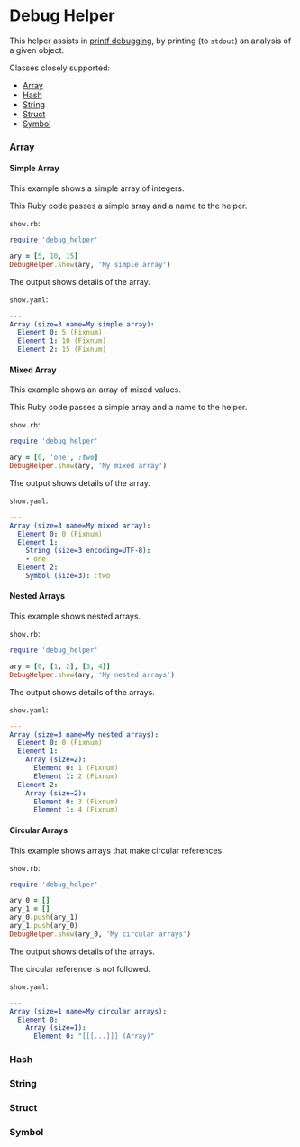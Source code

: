 # Debug Helper

This helper assists in [printf debugging](https://en.wikipedia.org/wiki/Debugging#Techniques), by printing (to ```stdout```) an analysis of a given object.

Classes closely supported:

- [Array](#array)
- [Hash](#hash)
- [String](#string)
- [Struct](#struct)
- [Symbol](#symbol)

### Array

#### Simple Array

This example shows a simple array of integers.

This Ruby code passes a simple array and a name to the helper.

```show.rb```:
```ruby
require 'debug_helper'

ary = [5, 10, 15]
DebugHelper.show(ary, 'My simple array')
```

The output shows details of the array.

```show.yaml```:
```yaml
---
Array (size=3 name=My simple array):
  Element 0: 5 (Fixnum)
  Element 1: 10 (Fixnum)
  Element 2: 15 (Fixnum)
```

#### Mixed Array

This example shows an array of mixed values.

This Ruby code passes a simple array and a name to the helper.

```show.rb```:
```ruby
require 'debug_helper'

ary = [0, 'one', :two]
DebugHelper.show(ary, 'My mixed array')
```

The output shows details of the array.

```show.yaml```:
```yaml
---
Array (size=3 name=My mixed array):
  Element 0: 0 (Fixnum)
  Element 1:
    String (size=3 encoding=UTF-8):
    - one
  Element 2:
    Symbol (size=3): :two
```

#### Nested Arrays

This example shows nested arrays.

```show.rb```:
```ruby
require 'debug_helper'

ary = [0, [1, 2], [3, 4]]
DebugHelper.show(ary, 'My nested arrays')
```

The output shows details of the arrays.

```show.yaml```:
```yaml
---
Array (size=3 name=My nested arrays):
  Element 0: 0 (Fixnum)
  Element 1:
    Array (size=2):
      Element 0: 1 (Fixnum)
      Element 1: 2 (Fixnum)
  Element 2:
    Array (size=2):
      Element 0: 3 (Fixnum)
      Element 1: 4 (Fixnum)
```

#### Circular Arrays

This example shows arrays that make circular references.

```show.rb```:
```ruby
require 'debug_helper'

ary_0 = []
ary_1 = []
ary_0.push(ary_1)
ary_1.push(ary_0)
DebugHelper.show(ary_0, 'My circular arrays')
```

The output shows details of the arrays.

The circular reference is not followed.

```show.yaml```:
```yaml
---
Array (size=1 name=My circular arrays):
  Element 0:
    Array (size=1):
      Element 0: "[[[...]]] (Array)"
```
### Hash
### String
### Struct
### Symbol
